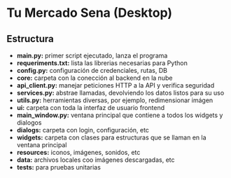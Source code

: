 # Tu Mercado Sena (Desktop)

## Estructura

- **main.py:** primer script ejecutado, lanza el programa
- **requeriments.txt:** lista las librerias necesarias para Python
- **config.py:** configuración de credenciales, rutas, DB
- **core:** carpeta con la conección al backend en la nube
-    **api_client.py:** manejar peticiones HTTP a la API y verifica seguridad
-    **services.py:** abstrae llamadas, devolviendo los datos listos para su uso
-    **utils.py:** herramientas diversas, por ejemplo, redimensionar imágen
- **ui:** carpeta con toda la interfaz de usuario frontend
-    **main_window.py:** ventana principal que contiene a todos los widgets y dialogos
-    **dialogs:** carpeta con login, configuración, etc
-    **widgets:** carpeta con clases para estructuras que se llaman en la ventana principal
-    **resources:** iconos, imágenes, sonidos, etc
- **data:** archivos locales coo imágenes descargadas, etc
- **tests:** para pruebas unitarias
